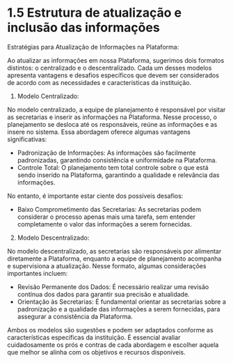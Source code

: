 # 1.5 Estrutura de atualização e inclusão das informações

Estratégias para Atualização de Informações na Plataforma:

Ao atualizar as informações em nossa Plataforma, sugerimos dois formatos distintos: o centralizado e o descentralizado. Cada um desses modelos apresenta vantagens e desafios específicos que devem ser considerados de acordo com as necessidades e características da instituição.

1. Modelo Centralizado:

No modelo centralizado, a equipe de planejamento é responsável por visitar as secretarias e inserir as informações na Plataforma. Nesse processo, o planejamento se desloca até os responsáveis, reúne as informações e as insere no sistema. Essa abordagem oferece algumas vantagens significativas:

- Padronização de Informações: As informações são facilmente padronizadas, garantindo consistência e uniformidade na Plataforma.
- Controle Total: O planejamento tem total controle sobre o que está sendo inserido na Plataforma, garantindo a qualidade e relevância das informações.

No entanto, é importante estar ciente dos possíveis desafios:

- Baixo Comprometimento das Secretarias: As secretarias podem considerar o processo apenas mais uma tarefa, sem entender completamente o valor das informações a serem fornecidas.

2. Modelo Descentralizado:

No modelo descentralizado, as secretarias são responsáveis por alimentar diretamente a Plataforma, enquanto a equipe de planejamento acompanha e supervisiona a atualização. Nesse formato, algumas considerações importantes incluem:

- Revisão Permanente dos Dados: É necessário realizar uma revisão contínua dos dados para garantir sua precisão e atualidade.
- Orientação às Secretarias: É fundamental orientar as secretarias sobre a padronização e a qualidade das informações a serem fornecidas, para assegurar a consistência da Plataforma.

Ambos os modelos são sugestões e podem ser adaptados conforme as características específicas da instituição. É essencial avaliar cuidadosamente os prós e contras de cada abordagem e escolher aquela que melhor se alinha com os objetivos e recursos disponíveis.
